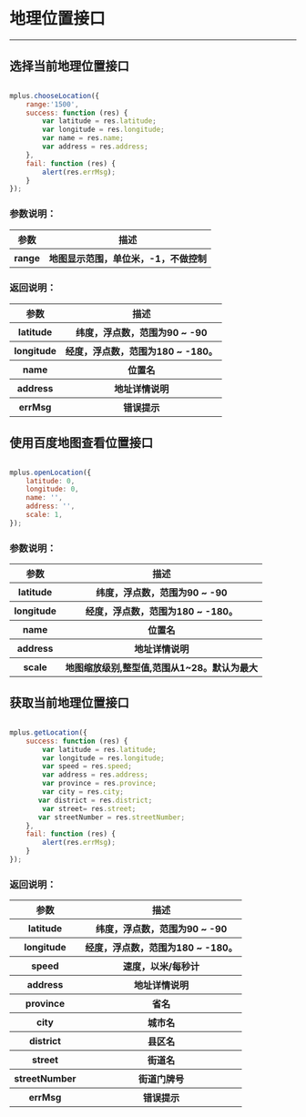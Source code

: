 # 地理位置接口

---
<h2 id="cid_0">选择当前地理位置接口</h2>

```JavaScript

mplus.chooseLocation({
    range:'1500',
    success: function (res) {
        var latitude = res.latitude; 
        var longitude = res.longitude; 
        var name = res.name; 
        var address = res.address; 
    },
	fail: function (res) {
        alert(res.errMsg);
    }
});

```
### 参数说明：

<table>
  <tr>
    <th>参数</th>
    <th>描述</th>
  </tr>
  <tr>
    <th>range</th>
    <th>地图显示范围，单位米，-1，不做控制</th>
  </tr>
</table>

### 返回说明：

<table>
  <tr>
    <th>参数</th>
    <th>描述</th>
  </tr>
  <tr>
    <th>latitude</th>
    <th>纬度，浮点数，范围为90 ~ -90</th>
  </tr>
    <tr>
    <th>longitude</th>
    <th>经度，浮点数，范围为180 ~ -180。</th>
  </tr>
    <tr>
    <th>name</th>
    <th>位置名</th>
  </tr>
    <tr>
    <th>address</th>
    <th>地址详情说明</th>
  </tr>
  <tr>
    <th>errMsg</th>
    <th>错误提示</th>
  </tr>
</table>


<h2 id="cid_0">使用百度地图查看位置接口</h2>

```JavaScript

mplus.openLocation({
    latitude: 0, 
    longitude: 0,
    name: '',
    address: '',
    scale: 1,
});


```
### 参数说明：

<table>
  <tr>
    <th>参数</th>
    <th>描述</th>
  </tr>
  <tr>
    <th>latitude</th>
    <th>纬度，浮点数，范围为90 ~ -90</th>
  </tr>
    <tr>
    <th>longitude</th>
    <th>经度，浮点数，范围为180 ~ -180。</th>
  </tr>
    <tr>
    <th>name</th>
    <th>位置名</th>
  </tr>
    <tr>
    <th>address</th>
    <th>地址详情说明</th>
  </tr>
  <tr>
    <th>scale</th>
    <th>地图缩放级别,整型值,范围从1~28。默认为最大</th>
  </tr>
</table>

<h2 id="cid_0">获取当前地理位置接口</h2>

```JavaScript

mplus.getLocation({
    success: function (res) {
        var latitude = res.latitude;
        var longitude = res.longitude;
        var speed = res.speed; 
        var address = res.address; 
        var province = res.province; 
        var city = res.city;
       var district = res.district;
        var street= res.street;
       var streetNumber = res.streetNumber;
    },
	fail: function (res) {
        alert(res.errMsg);
    }
});


```
### 返回说明：

<table>
  <tr>
    <th>参数</th>
    <th>描述</th>
  </tr>
  <tr>
    <th>latitude</th>
    <th>纬度，浮点数，范围为90 ~ -90</th>
  </tr>
    <tr>
    <th>longitude</th>
    <th>经度，浮点数，范围为180 ~ -180。</th>
  </tr>
    <tr>
    <th>speed</th>
    <th>速度，以米/每秒计</th>
  </tr>
  <tr>
    <th>address</th>
    <th>地址详情说明</th>
  </tr>
  <tr>
    <th>province</th>
    <th>省名</th>
  </tr>
  <tr>
    <th>city</th>
    <th>城市名</th>
  </tr>
    <tr>
    <th>district</th>
    <th>县区名</th>
  </tr>
    <tr>
    <th>street</th>
    <th>街道名</th>
  </tr>
  <tr>
    <th>streetNumber</th>
    <th>街道门牌号</th>
  </tr>
  <tr>
    <th>errMsg</th>
    <th>错误提示</th>
  </tr>
</table>